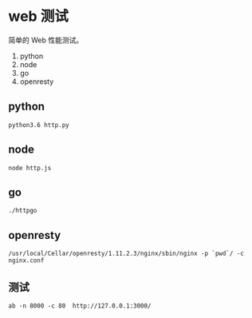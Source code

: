 # web 测试

简单的 Web 性能测试。

1. python
1. node
1. go
1. openresty

## python

``` shell
python3.6 http.py
```

## node

``` shell
node http.js
```

## go

``` shell
./httpgo
```

## openresty

``` shell
/usr/local/Cellar/openresty/1.11.2.3/nginx/sbin/nginx -p `pwd`/ -c nginx.conf
```

## 测试

``` shell
ab -n 8000 -c 80  http://127.0.0.1:3000/
```